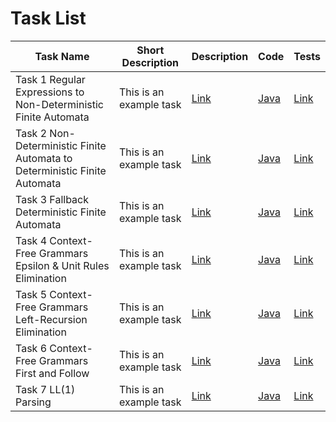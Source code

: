 # Task List

| Task Name | Short Description | Description | Code | Tests |
| --- | --- | --- | --- | --- |
| Task 1 Regular Expressions to Non-Deterministic Finite Automata | This is an example task | [Link](https://github.com/mahmoudjobeel1/Compilers-Lab-Tasks/blob/master/src/main/java/csen1002/descriptions/Task%201%20Regular%20Expressions%20to%20Non-Deterministic%20Finite%20Automata.pdf) | [Java](https://github.com/mahmoudjobeel1/Compilers-Lab-Tasks/tree/master/src/main/java/csen1002/main/task1) | [Link](https://github.com/mahmoudjobeel1/Compilers-Lab-Tasks/tree/master/src/main/java/csen1002/tests/task1) |
| Task 2 Non-Deterministic Finite Automata to Deterministic Finite Automata | This is an example task | [Link](https://github.com/mahmoudjobeel1/Compilers-Lab-Tasks/blob/master/src/main/java/csen1002/descriptions/Task%202%20Non-Deterministic%20Finite%20Automata%20to%20Deterministic%20Finite%20Automata.pdf) | [Java](https://github.com/mahmoudjobeel1/Compilers-Lab-Tasks/tree/master/src/main/java/csen1002/main/task2) | [Link](https://github.com/mahmoudjobeel1/Compilers-Lab-Tasks/tree/master/src/main/java/csen1002/tests/task2) |
| Task 3 Fallback Deterministic Finite Automata | This is an example task | [Link](https://github.com/mahmoudjobeel1/Compilers-Lab-Tasks/blob/master/src/main/java/csen1002/descriptions/Task%203%20Fallback%20Deterministic%20Finite%20Automata.pdf) | [Java](https://github.com/mahmoudjobeel1/Compilers-Lab-Tasks/tree/master/src/main/java/csen1002/main/task3) | [Link](https://github.com/mahmoudjobeel1/Compilers-Lab-Tasks/tree/master/src/main/java/csen1002/tests/task3) |
| Task 4 Context-Free Grammars Epsilon & Unit Rules Elimination | This is an example task | [Link](https://github.com/mahmoudjobeel1/Compilers-Lab-Tasks/blob/master/src/main/java/csen1002/descriptions/Task%204%20Context-Free%20Grammars%20Epsilon%20%26%20Unit%20Rules%20Elimination.pdf) | [Java](https://github.com/mahmoudjobeel1/Compilers-Lab-Tasks/tree/master/src/main/java/csen1002/main/task4) | [Link](https://github.com/mahmoudjobeel1/Compilers-Lab-Tasks/tree/master/src/main/java/csen1002/tests/task4) |
| Task 5 Context-Free Grammars Left-Recursion Elimination | This is an example task | [Link](https://github.com/mahmoudjobeel1/Compilers-Lab-Tasks/blob/master/src/main/java/csen1002/descriptions/Task%205%20Context-Free%20Grammars%20Left-Recursion%20Elimination.pdf) | [Java](https://github.com/mahmoudjobeel1/Compilers-Lab-Tasks/tree/master/src/main/java/csen1002/main/task5) | [Link](https://github.com/mahmoudjobeel1/Compilers-Lab-Tasks/tree/master/src/main/java/csen1002/tests/task5) |
| Task 6 Context-Free Grammars First and Follow | This is an example task | [Link](https://github.com/mahmoudjobeel1/Compilers-Lab-Tasks/blob/master/src/main/java/csen1002/descriptions/Task%206%20Context-Free%20Grammars%20First%20and%20Follow.pdf) | [Java](https://github.com/mahmoudjobeel1/Compilers-Lab-Tasks/tree/master/src/main/java/csen1002/main/task6) | [Link](https://github.com/mahmoudjobeel1/Compilers-Lab-Tasks/tree/master/src/main/java/csen1002/tests/task6) |
| Task 7 LL(1) Parsing | This is an example task | [Link](https://github.com/mahmoudjobeel1/Compilers-Lab-Tasks/blob/master/src/main/java/csen1002/descriptions/Task%207%20LL(1)%20Parsing.pdf) | [Java](https://github.com/mahmoudjobeel1/Compilers-Lab-Tasks/tree/master/src/main/java/csen1002/main/task7) | [Link](https://github.com/mahmoudjobeel1/Compilers-Lab-Tasks/tree/master/src/main/java/csen1002/tests/task7) |

